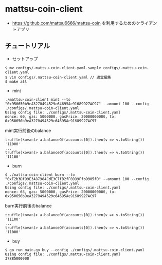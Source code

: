 # mattsu-coin-client
- https://github.com/mattsu6666/mattsu-coin を利用するためのクライアントアプリ

## チュートリアル

- セットアップ

```
$ mv configs/.mattsu-coin-client.yaml.sample configs/.mattsu-coin-client.yaml
$ vim configs/.mattsu-coin-client.yaml // 適宜編集
$ make all
```

- mint

```
./mattsu-coin-client mint --to "0x950650b9eA3270494529c64695Ae91689927AC97" --amount 100 --config ./configs/.mattsu-coin-client.yaml
Using config file: ./configs/.mattsu-coin-client.yaml
nonce: 60, gas: 5000000, gasPrice: 20000000000, to: 0x950650b9eA3270494529c64695Ae91689927AC97
```

mint実行前後のbalance
```
truffle(kovan)> a.balanceOf(accounts[0]).then(v => v.toString())
'11000'
...
truffle(kovan)> a.balanceOf(accounts[0]).then(v => v.toString())
'11100'
```

- burn

```
$ ./mattsu-coin-client burn --to "0xF2b3Df99E3A87984CdE3C7fB2fF0D99Ffb9905fD" --amount 100 --config ./configs/.mattsu-coin-client.yaml
Using config file: ./configs/.mattsu-coin-client.yaml
nonce: 63, gas: 5000000, gasPrice: 20000000000, to: 0x950650b9eA3270494529c64695Ae91689927AC97
```

burn実行前後のbalance
```
truffle(kovan)> a.balanceOf(accounts[0]).then(v => v.toString())
'11100'
...
truffle(kovan)> a.balanceOf(accounts[0]).then(v => v.toString())
'11000'
```

- buy

```
$ go run main.go buy --config ./configs/.mattsu-coin-client.yaml                                                   
Using config file: ./configs/.mattsu-coin-client.yaml
37885000000
```